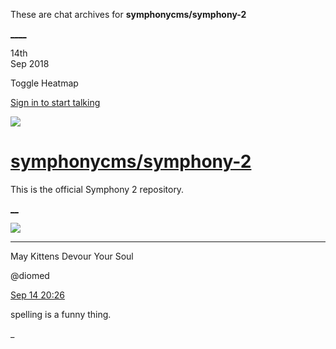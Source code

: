 These are chat archives for **symphonycms/symphony-2**

[__](/symphonycms/symphony-2/archives/2018/09/15)[__](/symphonycms/symphony-2/archives/2018/09/13)

14th  
Sep 2018

Toggle Heatmap

[Sign in to start talking](/login?action=login&button=archive-login)

![](https://avatars-02.gitter.im/group/iv/3/57542c45c43b8c601977197e?s=48)

#  [symphonycms/symphony-2](/symphonycms/symphony-2)

This is the official Symphony 2 repository.

[ __](/orgs/symphonycms/rooms "More symphonycms rooms")

![](https://avatars1.githubusercontent.com/u/72777?v=4&s=30)

____

May Kittens Devour Your Soul

@diomed

[Sep 14
20:26](https://gitter.im/symphonycms/symphony-2?at=5b9c196efcba1254fab7ea7d)

spelling is a funny thing.

_

